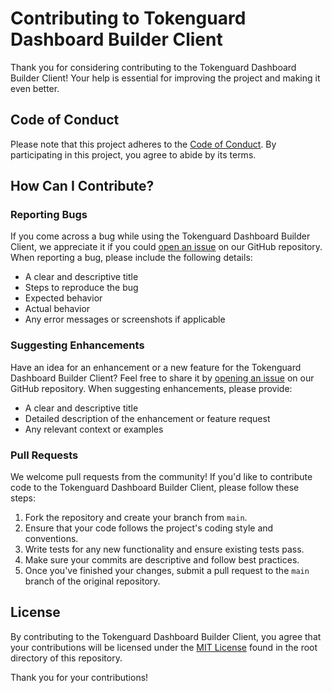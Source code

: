 # Contributing to Tokenguard Dashboard Builder Client

Thank you for considering contributing to the Tokenguard Dashboard Builder Client! Your help is essential for improving the project and making it even better.

## Code of Conduct

Please note that this project adheres to the [Code of Conduct](CODE_OF_CONDUCT.md). By participating in this project, you agree to abide by its terms.

## How Can I Contribute?

### Reporting Bugs

If you come across a bug while using the Tokenguard Dashboard Builder Client, we appreciate it if you could [open an issue](https://github.com/tokenguardio/dashboard-creator-client/issues) on our GitHub repository. When reporting a bug, please include the following details:

- A clear and descriptive title
- Steps to reproduce the bug
- Expected behavior
- Actual behavior
- Any error messages or screenshots if applicable

### Suggesting Enhancements

Have an idea for an enhancement or a new feature for the Tokenguard Dashboard Builder Client? Feel free to share it by [opening an issue](https://github.com/tokenguardio/dashboard-creator-client/issues) on our GitHub repository. When suggesting enhancements, please provide:

- A clear and descriptive title
- Detailed description of the enhancement or feature request
- Any relevant context or examples

### Pull Requests

We welcome pull requests from the community! If you'd like to contribute code to the Tokenguard Dashboard Builder Client, please follow these steps:

1. Fork the repository and create your branch from `main`.
2. Ensure that your code follows the project's coding style and conventions.
3. Write tests for any new functionality and ensure existing tests pass.
4. Make sure your commits are descriptive and follow best practices.
5. Once you've finished your changes, submit a pull request to the `main` branch of the original repository.

## License

By contributing to the Tokenguard Dashboard Builder Client, you agree that your contributions will be licensed under the [MIT License](LICENSE) found in the root directory of this repository.

Thank you for your contributions!
